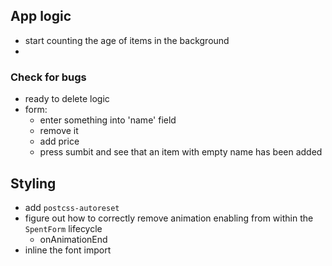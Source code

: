## App logic

- start counting the age of items in the background
-

### Check for bugs

- ready to delete logic
- form:
  - enter something into 'name' field
  - remove it
  - add price
  - press sumbit and see that an item with empty name has been added

## Styling

- add `postcss-autoreset`
- figure out how to correctly remove animation enabling from within the `SpentForm` lifecycle
	- onAnimationEnd
- inline the font import